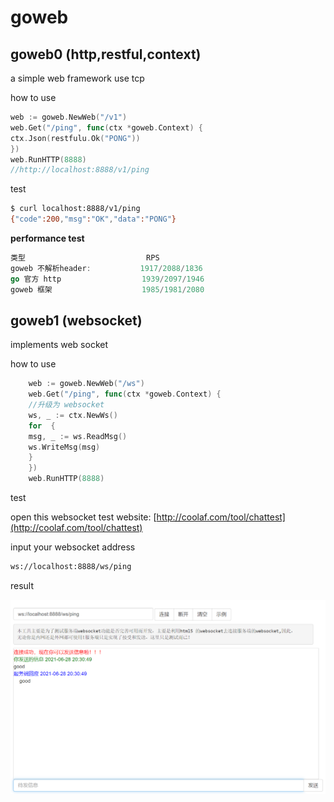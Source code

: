 # goweb

## goweb0 (http,restful,context)

a simple web framework use tcp

how to use

```go
web := goweb.NewWeb("/v1")
web.Get("/ping", func(ctx *goweb.Context) {
ctx.Json(restfulu.Ok("PONG"))
})
web.RunHTTP(8888)
//http://localhost:8888/v1/ping
```
test

```bash
$ curl localhost:8888/v1/ping
{"code":200,"msg":"OK","data":"PONG"}
```

**performance test**

```go
类型                           RPS
goweb 不解析header:           1917/2088/1836
go 官方 http                  1939/2097/1946
goweb 框架                    1985/1981/2080
```

## goweb1 (websocket)

implements web socket


how to use

```go
    web := goweb.NewWeb("/ws")
    web.Get("/ping", func(ctx *goweb.Context) {
    //升级为 websocket
    ws, _ := ctx.NewWs()
    for  {
    msg, _ := ws.ReadMsg()
    ws.WriteMsg(msg)
    }
    })
    web.RunHTTP(8888)
```

test

open this websocket test website: [http://coolaf.com/tool/chattest](http://coolaf.com/tool/chattest)

input your websocket address 

```bash
ws://localhost:8888/ws/ping
```

result

![web](/img/websocket1.png)

